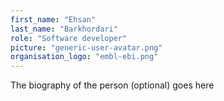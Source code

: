 ```yaml
---
first_name: "Ehsan"
last_name: "Barkhordari"
role: "Software developer"
picture: "generic-user-avatar.png"
organisation_logo: "embl-ebi.png"
---
```

The biography of the person (optional) goes here
